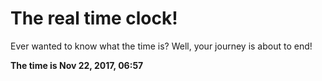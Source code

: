 # The real time clock!

Ever wanted to know what the time is? Well, your journey is about to end!

**The time is Nov 22, 2017, 06:57**